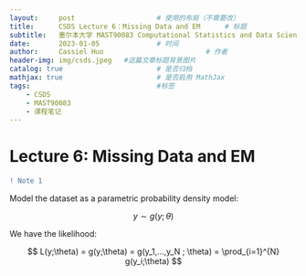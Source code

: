 ```yaml
---
layout:     post   				    # 使用的布局（不需要改）
title:      CSDS Lecture 6：Missing Data and EM  	# 标题 
subtitle:   墨尔本大学 MAST90083 Computational Statistics and Data Science 课程笔记 #副标题
date:       2023-01-05 				# 时间
author:     Cassiel Huo  						# 作者
header-img: img/csds.jpeg 	#这篇文章标题背景图片
catalog: true 						# 是否归档
mathjax: true                       # 是否启用 MathJax
tags:								#标签
    - CSDS
    - MAST90083
    - 课程笔记
---
```


# Lecture 6: Missing Data and EM 

```diff
! Note 1
```

Model the dataset as a parametric probability density model:

$$ y \sim g(y;\theta)$$

We have the likelihood:

$$ 
L(y;\theta) = g(y;\theta) = g(y_1,...,y_N ; \theta) = \prod_{i=1}^{N} g(y_i;\theta) $$
